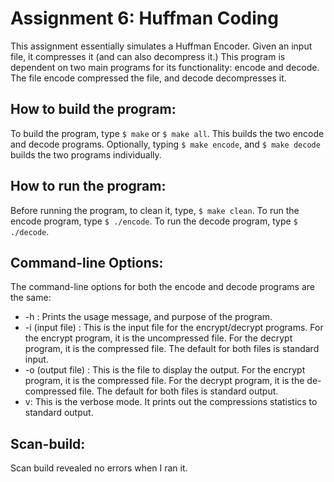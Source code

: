 # Assignment 6: Huffman Coding
This assignment essentially simulates a Huffman Encoder. Given an input file, it compresses it (and can also decompress it.) This program is dependent on two main programs for its functionality: encode and decode. The file encode compressed the file, and decode decompresses it.

## How to build the program:
To build the program, type `$ make` or `$ make all`. This builds the two encode and decode programs. Optionally, typing `$ make encode`, and `$ make decode` builds the two programs individually.

## How to run the program:
Before running the program, to clean it, type, `$ make clean`. To run the encode program, type `$ ./encode`. To run the decode program, type `$ ./decode`.

## Command-line Options:
The command-line options for both the encode and decode programs are the same:
 - -h : Prints the usage message, and purpose of the program.
 - -i (input file) : This is the input file for the encrypt/decrypt programs. For the encrypt program, it is the uncompressed file. For the decrypt program, it is the compressed file. The default for both files is standard input.
 - -o (output file) : This is the file to display the output. For the encrypt program, it is the compressed file. For the decrypt program, it is the de-compressed file. The default for both files is standard output.
 - v: This is the verbose mode. It prints out the compressions statistics to standard output.

## Scan-build:
Scan build revealed no errors when I ran it.
